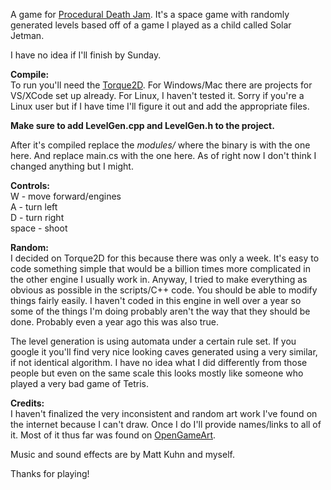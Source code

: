 A game for [Procedural Death Jam](http://proceduraldeathjam.com). It's a space game with randomly generated levels based off of a game I played as a child called Solar Jetman.

I have no idea if I'll finish by Sunday. 

<b>Compile:</b><br>
To run you'll need the [Torque2D](https://github.com/GarageGames/Torque2D). For Windows/Mac there are projects for VS/XCode set up already. For Linux, I haven't tested it. Sorry if you're a Linux user but if I have time I'll figure it out and add the appropriate files. 

<b>Make sure to add LevelGen.cpp and LevelGen.h to the project.</b>

After it's compiled replace the <i>modules/</i> where the binary is with the one here. And replace main.cs with the one here. As of right now I don't think I changed anything but I might.

<b>Controls:</b><br>
W - move forward/engines<br>
A - turn left<br>
D - turn right<br>
space - shoot <br>

<b>Random:</b><br>
I decided on Torque2D for this because there was only a week. It's easy to code something simple that would be a billion times more complicated in the other engine I usually work in. Anyway, I tried to make everything as obvious as possible in the scripts/C++ code. You should be able to modify things fairly easily. I haven't coded in this engine in well over a year so some of the things I'm doing probably aren't the way that they should be done. Probably even a year ago this was also true. 

The level generation is using automata under a certain rule set. If you google it you'll find very nice looking caves generated using a very similar, if not identical algorithm. I have no idea what I did differently from those people but even on the same scale this looks mostly like someone who played a very bad game of Tetris. 

<b>Credits:</b><br>
I haven't finalized the very inconsistent and random art work I've found on the internet because I can't draw. Once I do I'll provide names/links to all of it. Most of it thus far was found on [OpenGameArt](opengameart.org). 

Music and sound effects are by Matt Kuhn and myself. 

Thanks for playing!

